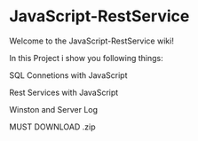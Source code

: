 # JavaScript-RestService

Welcome to the JavaScript-RestService wiki!

In this Project i show you following things:

SQL Connetions with JavaScript

Rest Services with JavaScript

Winston and Server Log


MUST DOWNLOAD .zip
